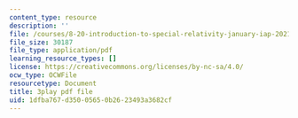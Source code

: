 ```yaml
---
content_type: resource
description: ''
file: /courses/8-20-introduction-to-special-relativity-january-iap-2021/1dfba767d35005650b2623493a3682cf_hZtjMB3Y9ZA.pdf
file_size: 30187
file_type: application/pdf
learning_resource_types: []
license: https://creativecommons.org/licenses/by-nc-sa/4.0/
ocw_type: OCWFile
resourcetype: Document
title: 3play pdf file
uid: 1dfba767-d350-0565-0b26-23493a3682cf
---
```

